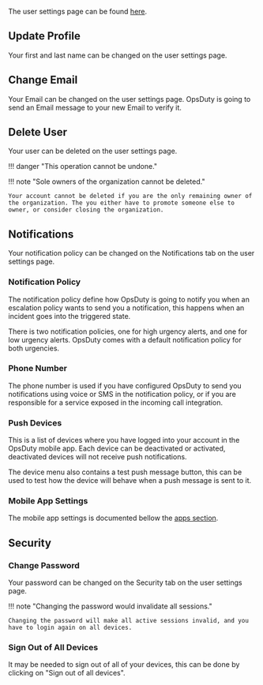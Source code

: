 The user settings page can be found
[here](https://opsduty.io/app/user/settings).

## Update Profile

Your first and last name can be changed on the user settings page.

## Change Email

Your Email can be changed on the user settings page. OpsDuty is going to send an
Email message to your new Email to verify it.

## Delete User

Your user can be deleted on the user settings page.

!!! danger "This operation cannot be undone."

!!! note "Sole owners of the organization cannot be deleted."

    Your account cannot be deleted if you are the only remaining owner of the organization. The you either have to promote someone else to owner, or consider closing the organization.

## Notifications

Your notification policy can be changed on the Notifications tab on the user
settings page.

### Notification Policy

The notification policy define how OpsDuty is going to notify you when an
escalation policy wants to send you a notification, this happens when an
incident goes into the triggered state.

There is two notification policies, one for high urgency alerts, and one for low
urgency alerts. OpsDuty comes with a default notification policy for both
urgencies.

### Phone Number

The phone number is used if you have configured OpsDuty to send you
notifications using voice or SMS in the notification policy, or if you are
responsible for a service exposed in the incoming call integration.

### Push Devices

This is a list of devices where you have logged into your account in the OpsDuty
mobile app. Each device can be deactivated or activated, deactivated devices
will not receive push notifications.

The device menu also contains a test push message button, this can be used to
test how the device will behave when a push message is sent to it.

### Mobile App Settings

The mobile app settings is documented bellow the
[apps section](../../apps/notifications.md).

## Security

### Change Password

Your password can be changed on the Security tab on the user settings page.

!!! note "Changing the password would invalidate all sessions."

    Changing the password will make all active sessions invalid, and you have to login again on all devices.

### Sign Out of All Devices

It may be needed to sign out of all of your devices, this can be done by
clicking on "Sign out of all devices".
